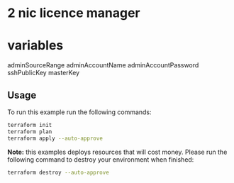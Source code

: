 # 2 nic licence manager

# variables
adminSourceRange
adminAccountName
adminAccountPassword
sshPublicKey 
masterKey

## Usage
To run this example run the following commands:
```bash
terraform init
terraform plan
terraform apply --auto-approve 
```

**Note:** this examples deploys resources that will cost money.  Please run the following command to destroy your environment when finished:
```bash
terraform destroy --auto-approve
```